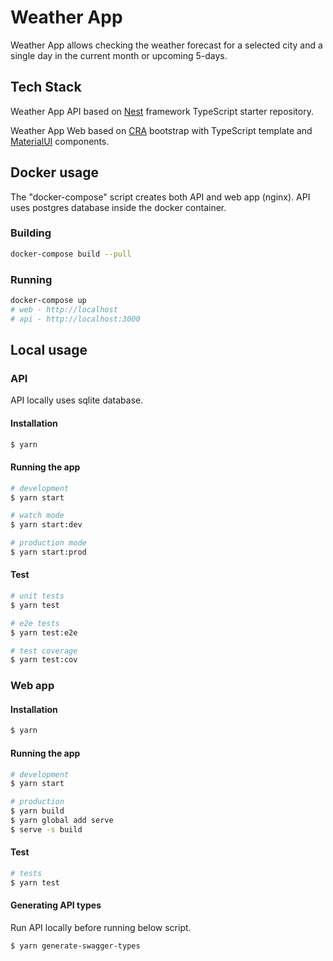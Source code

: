 # Weather App
Weather App allows checking the weather forecast for a selected city and a single day in the current month or upcoming 5-days.

## Tech Stack
Weather App API based on [Nest](https://github.com/nestjs/nest) framework TypeScript starter repository.

Weather App Web based on [CRA](https://create-react-app.dev/) bootstrap with TypeScript template and [MaterialUI](https://material-ui.com/) components.


## Docker usage
The "docker-compose" script creates both API and web app (nginx).
API uses postgres database inside the docker container. 

### Building

```sh
docker-compose build --pull
```

### Running

```sh
docker-compose up
# web - http://localhost
# api - http://localhost:3000
```

## Local usage

### API
API locally uses sqlite database.

#### Installation

```bash
$ yarn
```

#### Running the app

```bash
# development
$ yarn start

# watch mode
$ yarn start:dev

# production mode
$ yarn start:prod
```

#### Test

```bash
# unit tests
$ yarn test

# e2e tests
$ yarn test:e2e

# test coverage
$ yarn test:cov
```

### Web app

#### Installation

```bash
$ yarn
```

#### Running the app

```bash
# development
$ yarn start
```

```bash
# production
$ yarn build
$ yarn global add serve
$ serve -s build
```

#### Test

```bash
# tests
$ yarn test
```

#### Generating API types
Run API locally before running below script. 

```bash
$ yarn generate-swagger-types
```
